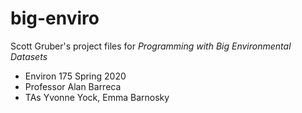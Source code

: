 # big-enviro

Scott Gruber's project files for *Programming with Big Environmental Datasets*

- Environ 175 Spring 2020
- Professor Alan Barreca
- TAs Yvonne Yock, Emma Barnosky
